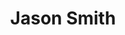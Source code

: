 ---
title: "Jason Smith"
age: 30
city: "Houston"
state: "TX"
testimony: "This is a test Lorem ipsum dolor sit amet, consectetur adipiscing elit. Suspendisse eu convallis eros. Integer tincidunt arcu non feugiat hendrerit. Cras quis tempor tortor. Pellentesque laoreet arcu lectus, vel egestas elit euismod at. Praesent vehicula mauris et neque tempor, quis imperdiet ex interdum. Suspendisse potenti. Quisque sollicitudin sodales eros, in lobortis lorem porta et. Phasellus sapien sem, dignissim pretium accumsan ullamcorper, luctus non turpis."
photo: /v1530419490/insurancesmart/couple-smiling.jpg
---